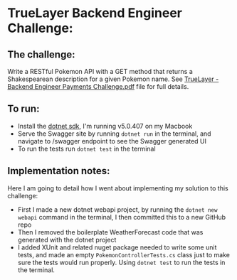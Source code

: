 # TrueLayer Backend Engineer Challenge:

## The challenge:
Write a RESTful Pokemon API with a GET method that returns a Shakespearean description for a given Pokemon name.
See [TrueLayer - Backend Engineer Payments Challenge.pdf](https://github.com/adamfriswell/TrueLayerBackendEngineerChallenge/blob/master/TrueLayer%20-%20Backend%20Engineer%20Payments%20Challenge.pdf) file for full details.

## To run:
* Install the [dotnet sdk](https://dotnet.microsoft.com/en-us/download), I'm running v5.0.407 on my Macbook
* Serve the Swagger site by running `dotnet run` in the terminal, and navigate to /swagger endpoint to see the Swagger generated UI
* To run the tests run `dotnet test` in the terminal

## Implementation notes:
Here I am going to detail how I went about implementing my solution to this challenge:
* First I made a new dotnet webapi project, by running the `dotnet new webapi` command in the terminal, I then committed this to a new GitHub repo
* Then I removed the boilerplate WeatherForecast code that was generated with the dotnet project
* I added XUnit and related nuget package needed to write some unit tests, and made an empty `PokemonControllerTests.cs` class just to make sure the tests would run properly. Using `dotnet test` to run the tests in the terminal.
